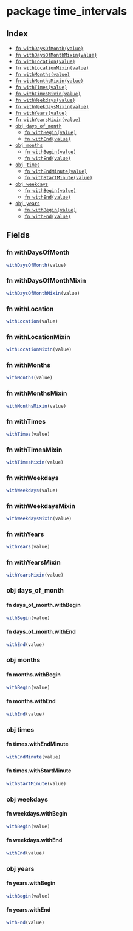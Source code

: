 # package time_intervals



## Index

* [`fn withDaysOfMonth(value)`](#fn-withdaysofmonth)
* [`fn withDaysOfMonthMixin(value)`](#fn-withdaysofmonthmixin)
* [`fn withLocation(value)`](#fn-withlocation)
* [`fn withLocationMixin(value)`](#fn-withlocationmixin)
* [`fn withMonths(value)`](#fn-withmonths)
* [`fn withMonthsMixin(value)`](#fn-withmonthsmixin)
* [`fn withTimes(value)`](#fn-withtimes)
* [`fn withTimesMixin(value)`](#fn-withtimesmixin)
* [`fn withWeekdays(value)`](#fn-withweekdays)
* [`fn withWeekdaysMixin(value)`](#fn-withweekdaysmixin)
* [`fn withYears(value)`](#fn-withyears)
* [`fn withYearsMixin(value)`](#fn-withyearsmixin)
* [`obj days_of_month`](#obj-days_of_month)
  * [`fn withBegin(value)`](#fn-days_of_monthwithbegin)
  * [`fn withEnd(value)`](#fn-days_of_monthwithend)
* [`obj months`](#obj-months)
  * [`fn withBegin(value)`](#fn-monthswithbegin)
  * [`fn withEnd(value)`](#fn-monthswithend)
* [`obj times`](#obj-times)
  * [`fn withEndMinute(value)`](#fn-timeswithendminute)
  * [`fn withStartMinute(value)`](#fn-timeswithstartminute)
* [`obj weekdays`](#obj-weekdays)
  * [`fn withBegin(value)`](#fn-weekdayswithbegin)
  * [`fn withEnd(value)`](#fn-weekdayswithend)
* [`obj years`](#obj-years)
  * [`fn withBegin(value)`](#fn-yearswithbegin)
  * [`fn withEnd(value)`](#fn-yearswithend)

## Fields

### fn withDaysOfMonth

```ts
withDaysOfMonth(value)
```



### fn withDaysOfMonthMixin

```ts
withDaysOfMonthMixin(value)
```



### fn withLocation

```ts
withLocation(value)
```



### fn withLocationMixin

```ts
withLocationMixin(value)
```



### fn withMonths

```ts
withMonths(value)
```



### fn withMonthsMixin

```ts
withMonthsMixin(value)
```



### fn withTimes

```ts
withTimes(value)
```



### fn withTimesMixin

```ts
withTimesMixin(value)
```



### fn withWeekdays

```ts
withWeekdays(value)
```



### fn withWeekdaysMixin

```ts
withWeekdaysMixin(value)
```



### fn withYears

```ts
withYears(value)
```



### fn withYearsMixin

```ts
withYearsMixin(value)
```



### obj days_of_month


#### fn days_of_month.withBegin

```ts
withBegin(value)
```



#### fn days_of_month.withEnd

```ts
withEnd(value)
```



### obj months


#### fn months.withBegin

```ts
withBegin(value)
```



#### fn months.withEnd

```ts
withEnd(value)
```



### obj times


#### fn times.withEndMinute

```ts
withEndMinute(value)
```



#### fn times.withStartMinute

```ts
withStartMinute(value)
```



### obj weekdays


#### fn weekdays.withBegin

```ts
withBegin(value)
```



#### fn weekdays.withEnd

```ts
withEnd(value)
```



### obj years


#### fn years.withBegin

```ts
withBegin(value)
```



#### fn years.withEnd

```ts
withEnd(value)
```


